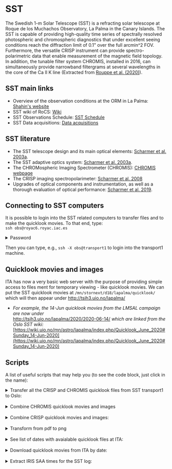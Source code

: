 # SST

The Swedish 1-m Solar Telescope (SST) is a refracting solar telescope at Roque de los Muchachos Observatory, La Palma in the Canary Islands.
The SST is capable of providing high-quality time series of spectrally resolved photospheric and chromospheric diagnostics that under excellent seeing conditions reach the diffraction limit of 0.1" over the full arcmin^2 FOV. Furthermore, the versatile CRISP instrument can provide spectro-polarimetric data that enable measurement of the magnetic field topology. In addition, the tunable filter system CHROMIS, installed in 2016, can simultaneously provide narrowband filtergrams at several wavelengths in the core of the Ca II K line (Extracted from [Rouppe et al. (2020)](https://ui.adsabs.harvard.edu/abs/2020A%26A...641A.146R/abstract)).

## SST main links

- Overview of the observation conditions at the ORM in La Palma: [Shahin's website](https://shahin.website/sst/)
- SST wiki of RoCS: [Wiki](https://wiki.uio.no/mn/astro/lapalma/)
- SST Observations Schedule: [SST Schedule](https://dubshen.astro.su.se/wiki/index.php/Observations_schedule_2021)
- SST Data acquisitions: [Data acquisitions](https://dubshen.astro.su.se/wiki/index.php/Data_acquisitions)

## SST literature

- The SST telescope design and its main optical elements: [Scharmer et al. 2003a](https://ui.adsabs.harvard.edu/abs/2003SPIE.4853..341S/abstract).
- The SST adaptive optics system: [Scharmer et al. 2003a](https://ui.adsabs.harvard.edu/abs/2003SPIE.4853..370S/abstract).
- The CHROMospheric Imaging Spectrometer (CHROMIS): [CHROMIS webpage](https://dubshen.astro.su.se/wiki/index.php/CHROMIS) 
- The CRISP imaging spectropolarimeter: [Scharmer et al. 2008](https://ui.adsabs.harvard.edu/abs/2008ApJ...689L..69S/abstract)
- Upgrades of optical components and instrumentation, as well as a thorough evaluation of optical performance: [Scharmer et al. 2019](https://ui.adsabs.harvard.edu/abs/2019A%26A...626A..55S/abstract).

## Connecting to SST computers

It is possible to login into the SST related computers to transfer files and to make the quicklook movies. To that end, type:  
``` ssh obs@royac6.royac.iac.es ```

<details>
 <summary>Password</summary>
 <p>
 3skedar
 </p>
</details>

Then you can type, e.g., ``` ssh -X obs@transport1 ``` to login into the transport1 machine.

## Quicklook movies and images

ITA has now a very basic web server with the purpose of providing simple access to files ment for temporary viewing - like quicklook movies. 
We can put the SST quicklook movies at `/mn/stornext/d18/lapalma/quicklook/` which will then appear under http://tsih3.uio.no/lapalma/
- _For example, the 14-Jun quicklook movies from the LMSAL campaign are now under_    
 http://tsih3.uio.no/lapalma/2020/2020-06-14/
_which are linked from the Oslo SST wiki:_ 
 [https://wiki.uio.no/mn/astro/lapalma/index.php/Quicklook_June_2020#Sunday_14-Jun-2020](https://wiki.uio.no/mn/astro/lapalma/index.php/Quicklook_June_2020#Sunday_14-Jun-2020)
 
## Scripts

A list of useful scripts that may help you (to see the code block, just click in the name):

<details>
 <summary>Transfer all the CRISP and CHROMIS quicklook files from SST transport1 to Oslo: </summary>
 <p>
 
 ```bash
 #!/bin/bash

 #------------------------------------------------------------------------------------------
 # DATE
 default_date=`date +"%Y.%m.%d"`
 read -p "Enter date with format YYYY.MM.DD ($default_date): " userdate
 : "${userdate:=$default_date}"
 year=${userdate:0:4}
 month=${userdate:5:2}
 day=${userdate:8:2}
 #------------------------------------------------------------------------------------------

 #------------------------------------------------------------------------------------------
 # LOCATION OF THE QUICKLOOK MOVIES
 crisp_folder="/scratch/obs/$userdate/CRISP/quicklook/"
 chromis_folder="/scratch/obs/$userdate/CHROMIS/quicklook/"
 echo "Preparing to transfer quicklook files from the following folders: "
 echo $crisp_folder
 echo $chromis_folder
 #------------------------------------------------------------------------------------------

 #------------------------------------------------------------------------------------------
 # OSLO DESTINATION
 default_folder="/mn/stornext/d18/lapalma/quicklook/$year/$year-$month-$day/"
 read -p "Enter destination at ITA ($default_folder): " ita_folder
 : "${ita_folder:=$default_folder}"
 #------------------------------------------------------------------------------------------

 #------------------------------------------------------------------------------------------
 # OSLO USER
 default_user=desiveri
 read -p "Enter your UiO username ($default_user): " username
 : "${username:=$default_user}"
 #------------------------------------------------------------------------------------------

 #------------------------------------------------------------------------------------------
 # RSYNC TO OSLO
 rsync -avzP \
       --prune-empty-dirs \
       $crisp_folder $chromis_folder \
       --rsync-path="mkdir -p $ita_folder && rsync" \
       $username@tsih.uio.no:$ita_folder
 #------------------------------------------------------------------------------------------
 ```
 </p>
</details> 
<br/>
<details>
 <summary>Combine CHROMIS quicklook movies and images</summary>
 <p>

 ```bash
 #!/bin/bash
 quickfile1=$1
 quickfile2=$2
 image_format=.jpg
 movie_format=.mov

 temp=*$quickfile1*$image_format
 header=$( echo $temp | sed -e 's/\(quick_..........\).*/\1/')
 image=$header"${jj//:}"$image_format 
 movie=$header"${jj//:}"$movie_format
 ysize=$(ffprobe -v error -select_streams v:0 -show_entries stream=height -of csv=s=x:p=0 *$quickfile1*$image_format)

 echo "---------------------------------------------------------------------"
 echo "Creating $image"
 ffmpeg -i *$quickfile1*$image_format -i \
           *$quickfile2*$image_format    \
           -q:v 1 -filter_complex vstack=inputs=2 $image \
    -hide_banner -loglevel error
 echo "---------------------------------------------------------------------"
 echo "Creating $movie"
 ffmpeg -i *$quickfile1*$movie_format -i \
           *$quickfile2*$movie_format    \
           -filter_complex vstack=inputs=2 \
           $movie \
    -hide_banner -loglevel error
```
 </p>
</details> 
<br/>
<details>
 <summary>Combine CRISP quicklook movies and images:</summary>
 <p>

 ```bash
 #!/bin/bash
 quickfile1=$1
 quickfile2=$2
 quickfile3=$3
 image_format=.jpg
 movie_format=.mov

 temp=*$quickfile1*$image_format
 header=$( echo $temp | sed -e 's/\(quick_..........\).*/\1/')
 image=$header"${jj//:}"$image_format 
 movie=$header"${jj//:}"$movie_format
 echo "---------------------------------------------------------------------"
 echo "Creating $image"
 ffmpeg -i *$quickfile1*$image_format -i \
           *$quickfile2*$image_format -i \
           *$quickfile3*$image_format      \
           -q:v 1 -filter_complex hstack=inputs=3 $image \
    -hide_banner -loglevel error
 echo "---------------------------------------------------------------------"
 echo "Creating $movie"
 ffmpeg -i *$quickfile1*$movie_format -i \
           *$quickfile2*$movie_format -i \
           *$quickfile3*$movie_format      \
           -filter_complex hstack=inputs=3 $movie \
    -hide_banner -loglevel error
 ```
 </p>
</details> 
<br/>  
<details>
 <summary>Transform from pdf to png</summary>
 <p>

 To use this script is necessary to install ``` brew install poppler ``` which contains the main command to use (pdftoppm). Note that the instalation takes a while. After that, you can use the following script which will transform all the pdf file in the folder and subfolderes to png files.
  
 ```bash
 #!/bin/bash

 echo "-------------------------------------------------"
 echo "Transforming from pdf to png the following files:"
 filelist=`find . -type f -name '*.pdf'`
 for ii in ${filelist}; do
     echo $ii
     pdftoppm $ii $ii -png
 done
 ```
 </p>
</details> 
<br/>  

<details>
 <summary>See list of dates with avaialable quicklook files at ITA:</summary>
 <p>
  
 ```bash
 #!/bin/bash                                                                                                                    
 for year in $(curl -s http://tsih3.uio.no/lapalma/ |
                   grep '\[DIR\]' |
                   sed 's/.*href="//' |
                   sed 's/".*//'
              ); do
     echo "---------------------------"
     echo $year
     echo "---------------------------"
     for date in $(curl -s http://tsih3.uio.no/lapalma/$year |
                       grep '\[DIR\]' |
                       sed 's/.*href="//' |
                       sed 's/".*//'); do
         echo $date
     done
 done
 ```
  
 </p>
</details> 
<br/>
<details>
 <summary>Download quicklook movies from ITA by date:</summary>
 <p>


 ```bash
 #!/bin/bash
 web="http://tsih3.uio.no/lapalma/"
 input=$1

 if [ ${#input} -eq 0 ]
 then
     folder=$web
     read -p "Do you want to download all the available movies from "$folder" [y/n]: " yn
     case $yn in
  [Yy]* ) wget -c -r -l 3 -q --show-progress --cut-dirs=1 -nH --no-parent --reject="index.html*" $folder;;
  [Nn]* ) break;;
     esac			
 fi

 if [ ${#input} -eq 4 ]
 then
     folder=$web$input"/"
     wget -c -r -l 2 -q --show-progress --cut-dirs=1 -nH --no-parent --reject="index.html*" $folder
 fi

 if [ ${#input} -eq 7 ]
 then
     temp=(${input//-/ })
     year=${temp[0]}
     folder=$web$year"/"
     echo $folder
     echo  ${input}*
     for date in $(curl -s $folder |
                       grep '\[DIR\]' |
                       sed 's/.*href="//' |
                       sed 's/".*//'); do
  if [[ "$date" == "$input"* ]]; then
      echo $date
      wget -c -r -l 2 -q --show-progress --cut-dirs=1 -nH --no-parent --reject="index.html*" $folder"/"$date
  fi
     done
 fi

 if [ ${#input} -eq 10 ]
 then
     temp=(${input//-/ })
     year=${temp[0]}
     folder=$web$year"/"$input"/"
     wget -c -r -l 2 -q --show-progress --cut-dirs=1 -nH --no-parent --reject="index.html*" $folder
 fi
 ```

 </p>
</details> 
<br/>
<details>
 <summary>Extract IRIS SAA times for the SST log:</summary>
 <p>

 This scripts extracts the IRIS SAA times and copy them in your clipboard on MacOs systems.
 ```bash
 curl -s $1 | grep SAAI | awk '{print $2}' | sed -e 's/\(:..\).*/\1/' > saai.txt
 curl -s $1 | grep SAAO | awk '{print $2}' | sed 's/\(:..\).*/\1/'  > saao.txt
 paste -d "~" saai.txt saao.txt | sed 's/~/ - /' | pbcopy -selection c
 rm saai.txt
 rm saao.txt
 ```
 The input of the script for a given day can be found within TIM in the following webpage (Please note that for weekends, the TIM link will provide the SAA dates for Saturday, Sunday and Monday):
 [IRIS_SAA](https://iris.lmsal.com/health-safety/timeline/)

 For Linux, if you have X installed you may define an equivalent to pbcopy from MacOS in this way :
 ```bash
 alias pbcopy='xsel --clipboard --input'
 alias pbpaste='xsel --clipboard --output'
 ```
 or with xclip:
 ```bash
 alias pbcopy='xclip -selection clipboard'
 alias pbpaste='xclip -selection clipboard -o'
 ```
 </p>
</details> 
